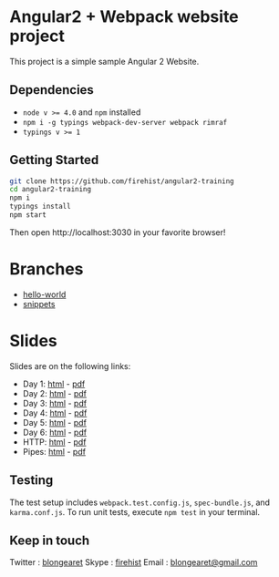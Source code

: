 # Angular2 + Webpack website project

This project is a simple sample Angular 2 Website.

## Dependencies
- `node v >= 4.0` and `npm` installed
- `npm i -g typings webpack-dev-server webpack rimraf`
- `typings v >= 1`

## Getting Started
```bash
git clone https://github.com/firehist/angular2-training
cd angular2-training
npm i
typings install
npm start
```

Then open http://localhost:3030 in your favorite browser!

# Branches

- [hello-world](https://github.com/firehist/angular2-training/tree/hello-world)
- [snippets](https://github.com/firehist/angular2-training/tree/snippets)

# Slides
Slides are on the following links:

- Day 1: [html](https://firehist.github.io/angular2-training/day-01.html) -  [pdf](https://firehist.github.io/angular2-training/day-01.pdf)
- Day 2: [html](https://firehist.github.io/angular2-training/day-02.html) -  [pdf](https://firehist.github.io/angular2-training/day-02.pdf)
- Day 3: [html](https://firehist.github.io/angular2-training/day-03.html) -  [pdf](https://firehist.github.io/angular2-training/day-03.pdf)
- Day 4: [html](https://firehist.github.io/angular2-training/day-04.html) -  [pdf](https://firehist.github.io/angular2-training/day-04.pdf)
- Day 5: [html](https://firehist.github.io/angular2-training/day-05.html) -  [pdf](https://firehist.github.io/angular2-training/day-05.pdf)
- Day 6: [html](https://firehist.github.io/angular2-training/day-06.html) -  [pdf](https://firehist.github.io/angular2-training/day-06.pdf)
- HTTP: [html](https://firehist.github.io/angular2-training/slides-angular2-http.html) -  [pdf](https://firehist.github.io/angular2-training/slides-angular2-http.pdf)
- Pipes: [html](https://firehist.github.io/angular2-training/slides-angular2-pipes.html) -  [pdf](https://firehist.github.io/angular2-training/slides-angular2-pipes.pdf)

## Testing
The test setup includes `webpack.test.config.js`, `spec-bundle.js`, and `karma.conf.js`. To run unit tests, execute `npm test` in your terminal.

## Keep in touch
Twitter : [blongearet](twitter.com/blongearet)
Skype : [firehist](callto:firehist)
Email : [blongearet@gmail.com](mailto:blongearet@gmail.com)
